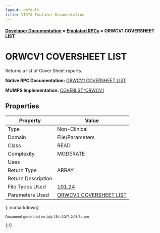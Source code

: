 ```yaml
---
layout: default
title: VISTA Emulator Documentation
---
```


#### [Developer Documentation](../index) &#187; [Emulated RPCs](TableOfContents) &#187; ORWCV1 COVERSHEET LIST<br/>
# ORWCV1 COVERSHEET LIST

Returns a list of Cover Sheet reports.

**Native RPC Documentation:** [ORWCV1 COVERSHEET LIST](../VISTARPC/ORWCV1_COVERSHEET_LIST)

**MUMPS Implementation:** [COVERLST^ORWCV1](http://code.osehra.org/dox/Routine_ORWCV1_source.html)

## Properties

Property | Value
--- | ---
Type | Non-Clinical
Domain | File/Parameters
Class | READ
Complexity | MODERATE
Uses | 
Return Type | ARRAY
Return Description | 
File Types Used | [101.24](../VDM/Oe_rr_Report-101_24)
Parameters Used | [ORWCV1 COVERSHEET LIST](../Parameters/ORWCV_1_COVERSHEET_LIST)


{::nomarkdown} <br/><p style="font-size: 11px">Document generated on July 13th 2017, 2:13:34 pm</p>{:/}